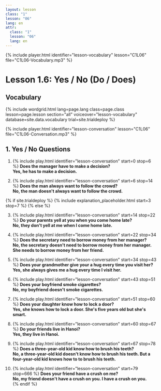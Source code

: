 ```yaml
---
layout: lesson
class: "1"
lesson: "06"
lang: en
attr:
  class: "1"
  lesson: "06"
  lang: en
---
```


{% include player.html identifier="lesson-vocabulary" lesson="C1L06" file="C1L06-Vocabulary.mp3" %}
# Lesson 1.6: Yes / No (Do / Does)

## Vocabulary

{% include wordgrid.html lang=page.lang
		class=page.class 
		lesson=page.lesson 
		section="all"
		voiceover="lesson-vocabulary" 
		database=site.data.vocabulary 
		trial=site.trialdeploy %}

{% include player.html identifier="lesson-conversation" lesson="C1L06" file="C1L06-Conversation.mp3" %}

## 1. Yes / No Questions

1. {% include play.html identifier="lesson-conversation" start=0 stop=6 %} __Does the manager have to make a decision?__    
__Yes, he has to make a decision.__    
      
2. {% include play.html identifier="lesson-conversation" start=6 stop=14 %} __Does the man always want to follow the crowd?__    
__No, the man doesn't always want to follow the crowd.__    
    
{% if site.trialdeploy %}
	{% include explanation_placeholder.html start=3 stop=7 %}
	{% else %}

3. {% include play.html identifier="lesson-conversation" start=14 stop=22 %} __Do your parents yell at you when you come home late?__    
__No, they don't yell at me when I come home late.__    
    
4. {% include play.html identifier="lesson-conversation" start=22 stop=34 %} __Does the secretary need to borrow money from her manager?__   
__No, the secretary doesn't need to borrow money from her manager. She needs to borrow money from her friend.__   

5. {% include play.html identifier="lesson-conversation" start=34 stop=43 %} __Does your grandmother give your a hug every time you visit her?__   
__Yes, she always gives me a hug every time I visit her.__   
  
6. {% include play.html identifier="lesson-conversation" start=43 stop=51 %} __Does your boyfriend smoke cigarettes?__   
__No, my boyfriend doesn't smoke cigarettes.__   
  
7. {% include play.html identifier="lesson-conversation" start=51 stop=60 %} __Does your daughter know how to lock a door?__   
__Yes, she knows how to lock a door. She's five years old but she's smart.__   
  
8. {% include play.html identifier="lesson-conversation" start=60 stop=67 %} __Do your friends live in Hanoi?__   
__Yes, they live in Hanoi.__   
  
9. {% include play.html identifier="lesson-conversation" start=67 stop=78 %} __Does a three-year-old kid know how to brush his teeth?__   
__No, a three-year-old kid doesn't know how to brush his teeth. But a four-year-old kid knows how to to brush his teeth.__   
   
10. {% include play.html identifier="lesson-conversation" start=79 stop=666 %} __Does your friend have a crush on me?__   
__No, my friend doesn't have a crush on you. I have a crush on you.__   
	{% endif %}